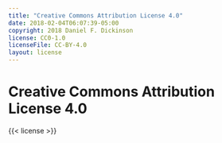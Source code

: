 ```yaml
---
title: "Creative Commons Attribution License 4.0"
date: 2018-02-04T06:07:39-05:00
copyright: 2018 Daniel F. Dickinson
license: CC0-1.0
licenseFile: CC-BY-4.0
layout: license
---
```


# Creative Commons Attribution License 4.0

{{< license >}}
